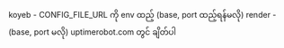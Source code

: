 koyeb - CONFIG_FILE_URL ကို env ထည့် (base, port ထည့်ရန်မလို)
render - (base, port မလို) uptimerobot.com တွင် ချိတ်ပါ

